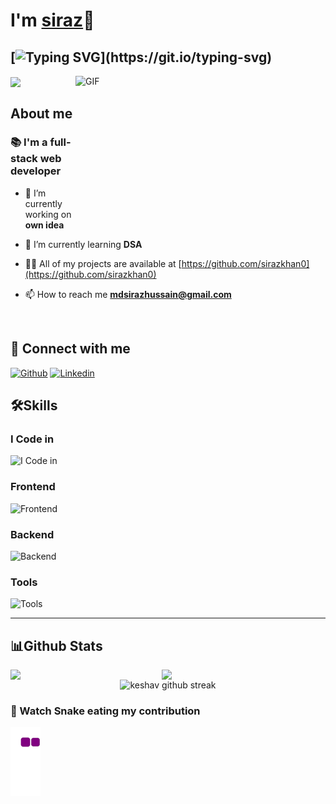 # I'm [siraz](https://github.com/sirazkhan0)👋

## [![Typing SVG](https://readme-typing-svg.demolab.com?font=Fira+Code&pause=1000&width=435&lines=I'm+Full+Stack+Web+Developer;)](https://git.io/typing-svg)

<img src="https://komarev.com/ghpvc/?username=sirazkhan0&&style=round-square" align="center" />


<img align="right" height="250" width="400" alt="GIF" src="https://th.bing.com/th/id/R.c81d4bf64815f6769cab842e08c28b08?rik=iu%2fTc5D0dq8yNQ&riu=http%3a%2f%2fwww.webcup.fr%2fwp-content%2fuploads%2f2018%2f11%2fgiphy.gif&ehk=%2fwwDsSWKR6IA6n8HGBXer6mG4EH9YeM5%2fhGO1%2fXs6N8%3d&risl=&pid=ImgRaw&r=0"/>

## About me
### 📚 I'm a full-stack web developer

- 🔭 I’m currently working on **own idea**

- 🌱 I’m currently learning **DSA**

- 👨‍💻 All of my projects are available at [https://github.com/sirazkhan0](https://github.com/sirazkhan0)

- 📫 How to reach me **mdsirazhussain@gmail.com**


<br>

## 🚀 Connect with me
[![Github](https://skillicons.dev/icons?i=github)](https://github.com/sirazkhan0)
[![Linkedin](https://skillicons.dev/icons?i=linkedin)](https://www.linkedin.com/in/sirazkhan1/)


## 🛠️Skills
### I Code in

![I Code in](https://skillicons.dev/icons?i=python,js)

### Frontend
![Frontend](https://skillicons.dev/icons?i=html,css,bootstrap,tailwind,js,ts,react,redux)

### Backend
![Backend](https://skillicons.dev/icons?i=nodejs,express,mongo,mysql,firebase,aws,gcp)

### Tools
![Tools](https://skillicons.dev/icons?i=git,github,linux,androidstudio,docker,vscode,idea)

<hr>

## 📊Github Stats

<div>
<img src="https://github-readme-stats.vercel.app/api/top-langs/?username=sirazkhan0&theme=radical&hide_border=false&include_all_commits=true&count_private=true&layout=compact" width="43%" align="left"/>
</div>
<div>
<img src="https://github-readme-stats.vercel.app/api?username=sirazkhan0&theme=radical&hide_border=false&include_all_commits=true&count_private=true" width="52%" align="right"/>
</div>

<div align="center" width="65%">
<img src="https://github-readme-streak-stats.herokuapp.com/?user=sirazkhan0&theme=radical&hide_border=false" alt="keshav github streak">
</div>

<!-- ## 📊 GitHub Stats:

![](https://github-readme-stats.vercel.app/api/top-langs/?username=sirazkhan0&theme=radical&hide_border=false&include_all_commits=true&count_private=true&layout=compact)
![](https://github-readme-stats.vercel.app/api?username=sirazkhan0&theme=radical&hide_border=false&include_all_commits=true&count_private=true)
![](https://github-readme-streak-stats.herokuapp.com/?user=sirazkhan0&theme=radical&hide_border=false) -->


### 🐍 Watch Snake eating my contribution

![snake gif](https://github.com/sirazkhan0/sirazkhan0/blob/output/github-contribution-grid-snake.gif)
